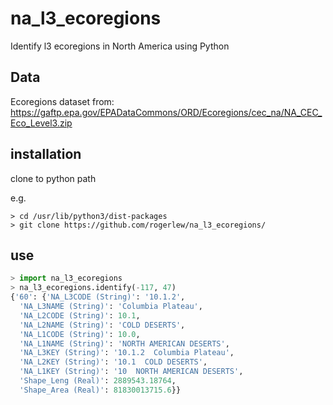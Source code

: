 # na_l3_ecoregions

Identify l3 ecoregions in North America using Python

## Data

Ecoregions dataset from:
https://gaftp.epa.gov/EPADataCommons/ORD/Ecoregions/cec_na/NA_CEC_Eco_Level3.zip

## installation

clone to python path

e.g.
```
> cd /usr/lib/python3/dist-packages
> git clone https://github.com/rogerlew/na_l3_ecoregions/
```

## use

```python
> import na_l3_ecoregions
> na_l3_ecoregions.identify(-117, 47)
{'60': {'NA_L3CODE (String)': '10.1.2',
  'NA_L3NAME (String)': 'Columbia Plateau',
  'NA_L2CODE (String)': 10.1,
  'NA_L2NAME (String)': 'COLD DESERTS',
  'NA_L1CODE (String)': 10.0,
  'NA_L1NAME (String)': 'NORTH AMERICAN DESERTS',
  'NA_L3KEY (String)': '10.1.2  Columbia Plateau',
  'NA_L2KEY (String)': '10.1  COLD DESERTS',
  'NA_L1KEY (String)': '10  NORTH AMERICAN DESERTS',
  'Shape_Leng (Real)': 2889543.18764,
  'Shape_Area (Real)': 81830013715.6}}
```

